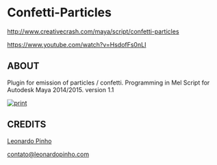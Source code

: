 Confetti-Particles
==================
http://www.creativecrash.com/maya/script/confetti-particles

https://www.youtube.com/watch?v=HsdofFs0nLI

ABOUT
-----
Plugin for emission of particles / confetti.
Programming in Mel Script for Autodesk Maya 2014/2015.
version 1.1

[![print](http://leonardopinho.com.br/imgs/cpt.jpg)](http://www.leonardopinho.com.br/)

CREDITS
-----
[Leonardo Pinho](http:/www.github.com/leonardopinho)

contato@leonardopinho.com
